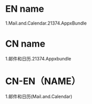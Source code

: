 # EN name
1.Mail.and.Calendar.21374.AppxBundle

# CN name
1.邮件和日历.21374.Appxbundle
# CN-EN（NAME）
1.邮件和日历(Mail.and.Calendar)
